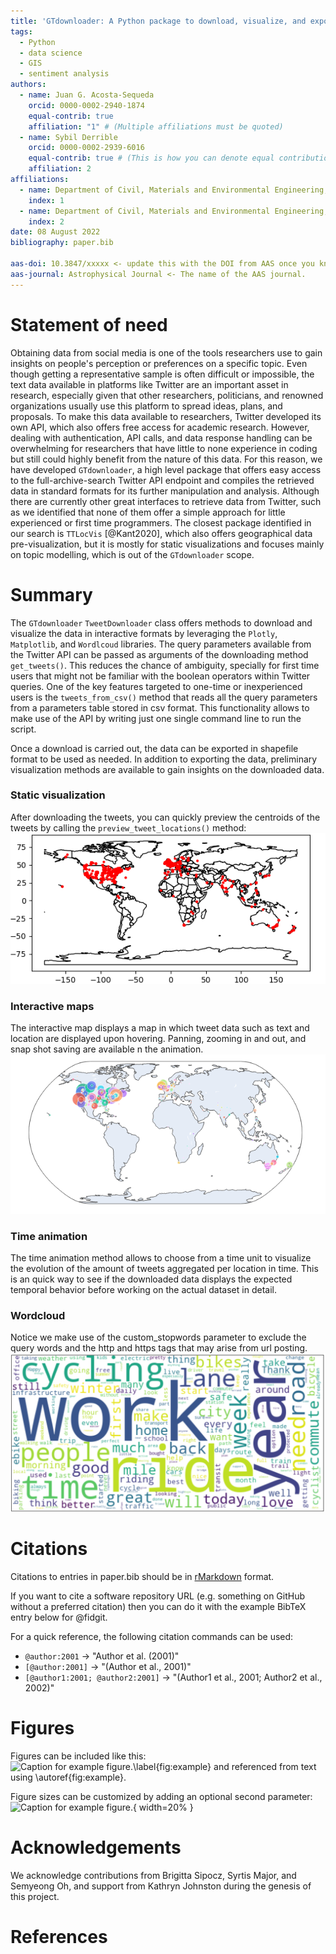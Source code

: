 ```yaml
---
title: 'GTdownloader: A Python package to download, visualize, and export georeferenced tweets'
tags:
  - Python
  - data science
  - GIS
  - sentiment analysis
authors:
  - name: Juan G. Acosta-Sequeda
    orcid: 0000-0002-2940-1874
    equal-contrib: true
    affiliation: "1" # (Multiple affiliations must be quoted)
  - name: Sybil Derrible
    orcid: 0000-0002-2939-6016
    equal-contrib: true # (This is how you can denote equal contributions between multiple authors)
    affiliation: 2
affiliations:
  - name: Department of Civil, Materials and Environmental Engineering, Associate Professor, University of Illinois at Chicago, USA
    index: 1
  - name: Department of Civil, Materials and Environmental Engineering, PhD student, University of Illinois at Chicago, USA
    index: 2
date: 08 August 2022
bibliography: paper.bib

aas-doi: 10.3847/xxxxx <- update this with the DOI from AAS once you know it.
aas-journal: Astrophysical Journal <- The name of the AAS journal.
---
```


# Statement of need

Obtaining data from social media is one of the tools researchers use to gain insights
on people's perception or preferences on a specific topic. Even though getting a
representative sample is often difficult or impossible, the text data available
in platforms like Twitter are an important asset in research, especially given that 
other researchers, politicians, and renowned organizations usually use this platform 
to spread ideas, plans, and proposals. To make this data available to researchers, Twitter
developed its own API, which also offers free access for academic research. However, 
dealing with authentication, API calls, and data response handling can be overwhelming
for researchers that have little to none experience in coding but still could highly benefit
from the nature of this data. For this reason, we have developed `GTdownloader`, a high level 
package that offers easy access to the full-archive-search Twitter API endpoint and compiles the 
retrieved data in standard formats for its further manipulation and analysis. Although there are
currently other great interfaces to retrieve data from Twitter, such as 
we identified that none of them offer a simple approach for little experienced or
first time programmers. The closest package identified in our search is `TTLocVis` [@Kant2020],
which also offers geographical data pre-visualization, but it is mostly for static
visualizations and focuses mainly on topic modelling, which is out of the 
`GTdownloader` scope.


# Summary

The `GTdownloader` `TweetDownloader` class offers  methods to download and visualize the 
data in interactive formats by leveraging the `Plotly`, `Matplotlib`, and `Wordlcoud` libraries. 
The query parameters available from the Twitter API can be passed as arguments of the downloading
method `get_tweets()`. This reduces the chance of ambiguity, specially for first time users that 
might not be familiar with the boolean operators within Twitter queries. One of the key features 
targeted to one-time or inexperienced users is the `tweets_from_csv()` method that reads all the 
query parameters from a parameters table stored in csv format. This functionality allows to make use
of the API by writing just one single command line to run the script. 

Once a download is carried out, the data can be exported in shapefile format to be used as needed.
In addition to exporting the data, preliminary visualization methods are available to gain 
insights on the downloaded data.

### Static visualization

After downloading the tweets, you can quickly preview the centroids of the tweets by calling 
the `preview_tweet_locations()` method:
![image](figures/bike_simple_map.png)

### Interactive maps
The interactive map displays a map in which tweet data such as text and location are displayed
upon hovering. Panning, zooming in and out, and snap shot saving are available n the animation. 
![image](figures/interactive.png)

### Time animation
The time animation method allows to choose from a time unit to visualize the evolution of the amount
of tweets aggregated per location in time. This is an quick way to see if the downloaded data displays
the expected temporal behavior before working on the actual dataset in detail. 

### Wordcloud
Notice we make use of the custom_stopwords parameter to exclude the query words and the http and
https tags that may arise from url posting.
![image](figures/wordcloud_white.png)




# Citations

Citations to entries in paper.bib should be in
[rMarkdown](http://rmarkdown.rstudio.com/authoring_bibliographies_and_citations.html)
format.

If you want to cite a software repository URL (e.g. something on GitHub without a preferred
citation) then you can do it with the example BibTeX entry below for @fidgit.

For a quick reference, the following citation commands can be used:
- `@author:2001`  ->  "Author et al. (2001)"
- `[@author:2001]` -> "(Author et al., 2001)"
- `[@author1:2001; @author2:2001]` -> "(Author1 et al., 2001; Author2 et al., 2002)"

# Figures

Figures can be included like this:
![Caption for example figure.\label{fig:example}](figure.png)
and referenced from text using \autoref{fig:example}.

Figure sizes can be customized by adding an optional second parameter:
![Caption for example figure.](figure.png){ width=20% }

# Acknowledgements

We acknowledge contributions from Brigitta Sipocz, Syrtis Major, and Semyeong
Oh, and support from Kathryn Johnston during the genesis of this project.

# References